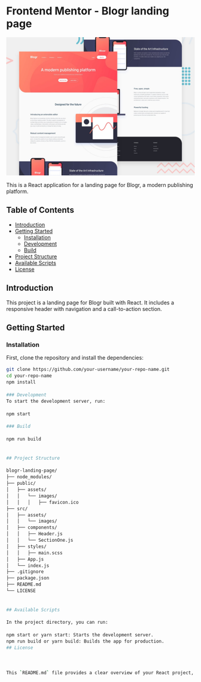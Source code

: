 # Frontend Mentor - Blogr landing page

![Design preview for the Blogr landing page coding challenge](./design/desktop-preview.jpg)


This is a React application for a landing page for Blogr, a modern publishing platform.

## Table of Contents

- [Introduction](#introduction)
- [Getting Started](#getting-started)
  - [Installation](#installation)
  - [Development](#development)
  - [Build](#build)
- [Project Structure](#project-structure)
- [Available Scripts](#available-scripts)
- [License](#license)

## Introduction

This project is a landing page for Blogr built with React. It includes a responsive header with navigation and a call-to-action section.

## Getting Started

### Installation

First, clone the repository and install the dependencies:

```bash
git clone https://github.com/your-username/your-repo-name.git
cd your-repo-name
npm install

### Development
To start the development server, run:

npm start

### Build

npm run build


## Project Structure

blogr-landing-page/
├── node_modules/
├── public/
│   ├── assets/
│   │   └── images/
│   │   │   ├── favicon.ico
├── src/
│   ├── assets/
│   │   └── images/
│   ├── components/
│   │   ├── Header.js
│   │   └── SectionOne.js
│   ├── styles/
│   │   ├── main.scss
│   ├── App.js
│   └── index.js
├── .gitignore
├── package.json
├── README.md
└── LICENSE


## Available Scripts

In the project directory, you can run:

npm start or yarn start: Starts the development server.
npm run build or yarn build: Builds the app for production.
## License



This `README.md` file provides a clear overview of your React project, detailing how to get started, the project structure, available scripts, and the license information. Make sure to replace `https://github.com/your-username/your-repo-name.git` with the actual URL of your repository.
